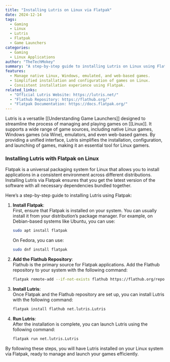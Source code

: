 ```yaml
---
title: "Installing Lutris on Linux via Flatpak"
date: 2024-12-14
tags:
  - Gaming
  - Linux
  - Lutris
  - Flatpak
  - Game Launchers
categories:
  - Gaming
  - Linux Applications
author: "TheTechMokey"
summary: "A step-by-step guide to installing Lutris on Linux using Flatpak, providing a unified interface for managing games from various sources."
features:
  - Manage native Linux, Windows, emulated, and web-based games.
  - Simplified installation and configuration of games on Linux.
  - Consistent installation experience using Flatpak.
related_links:
  - "Official Lutris Website: https://lutris.net/"
  - "Flathub Repository: https://flathub.org/"
  - "Flatpak Documentation: https://docs.flatpak.org/"
---
```




Lutris is a versatile [[Understanding Game Launchers]] designed to streamline the process of managing and playing games on [[Linux]]. It supports a wide range of game sources, including native Linux games, Windows games (via Wine), emulators, and even web-based games. By providing a unified interface, Lutris simplifies the installation, configuration, and launching of games, making it an essential tool for Linux gamers.

### Installing Lutris with Flatpak on Linux

Flatpak is a universal packaging system for Linux that allows you to install applications in a consistent environment across different distributions. Installing Lutris via Flatpak ensures that you get the latest version of the software with all necessary dependencies bundled together.

Here’s a step-by-step guide to installing Lutris using Flatpak:

1. **Install Flatpak**:  
    First, ensure that Flatpak is installed on your system. You can usually install it from your distribution’s package manager. For example, on Debian-based systems like Ubuntu, you can use:
    
    ```bash
    sudo apt install flatpak
    ```
    
    On Fedora, you can use:
    
    ```bash
    sudo dnf install flatpak
    ```
    
2. **Add the Flathub Repository**:  
    Flathub is the primary source for Flatpak applications. Add the Flathub repository to your system with the following command:
    
    ```bash
    flatpak remote-add --if-not-exists flathub https://flathub.org/repo/flathub.flatpakrepo
    ```
    
3. **Install Lutris**:  
    Once Flatpak and the Flathub repository are set up, you can install Lutris with the following command:
    
    ```bash
    flatpak install flathub net.lutris.Lutris
    ```
    
4. **Run Lutris**:  
    After the installation is complete, you can launch Lutris using the following command:
    
    ```bash
    flatpak run net.lutris.Lutris
    ```
    

By following these steps, you will have Lutris installed on your Linux system via Flatpak, ready to manage and launch your games efficiently.